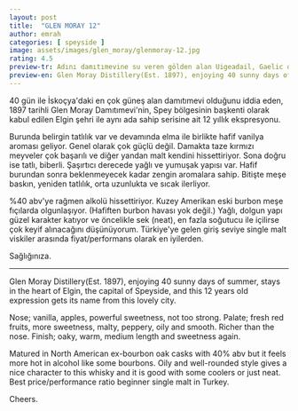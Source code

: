 ```yaml
---
layout: post
title:  "GLEN MORAY 12"
author: emrah
categories: [ speyside ]
image: assets/images/glen_moray/glenmoray-12.jpg
rating: 4.5
preview-tr: Adını damıtımevine su veren gölden alan Uigeadail, Gaelic dilinde "A dark mysterious place/Karanlık ve gizemli yer" anlamına geliyor.
preview-en: Glen Moray Distillery(Est. 1897), enjoying 40 sunny days of summer, stays in the heart of  Elgin
---
```


40 gün ile İskoçya'daki en çok güneş alan damıtımevi olduğunu iddia eden, 1897 tarihli Glen Moray Damıtımevi'nin, Spey bölgesinin başkenti olarak kabul edilen Elgin şehri ile aynı ada sahip serisine ait 12 yıllık ekspresyonu. 

Burunda belirgin tatlılık var ve devamında elma ile birlikte hafif vanilya aroması geliyor. Genel olarak çok güçlü değil.
Damakta taze kırmızı meyveler çok başarılı ve diğer yandan malt kendini hissettiriyor. Sona doğru ise tatlı, biberli. Şaşırtıcı derecede yağlı ve yumuşak yapısı var. Hafif burundan sonra beklenmeyecek kadar zengin aromalara sahip. 
Bitişte meşe baskın, yeniden tatlılık, orta uzunlukta ve sıcak ilerliyor. 

%40 abv'ye rağmen alkolü hissettiriyor. Kuzey Amerikan eski burbon meşe fıçılarda olgunlaşıyor. (Hafiften burbon havası yok değil.) Yağlı, dolgun yapı güzel karakter katıyor ve öncelikle sek (neat), en fazla soğutucu ile içilirse çok keyif alınacağını düşünüyorum.
Türkiye'ye gelen giriş seviye single malt viskiler arasında fiyat/performans olarak en iyilerden.

Sağlığınıza.

--------------------------------------------------------------------

<p id="english"></p>

Glen Moray Distillery(Est. 1897), enjoying 40 sunny days of summer, stays in the heart of  Elgin, the capital of Speyside, and this 12 years old expression gets its name from this lovely city.

Nose; vanilla, apples, powerful sweetness, not too strong.
Palate; fresh red fruits, more sweetness, malty, peppery, oily and smooth. Richer than the nose. 
Finish; oaky, warm, medium length and sweetness again.

Matured in North American ex-bourbon oak casks with 40% abv but it feels more hot in alcohol like some bourbons. Oily and well-rounded style gives a nice character to this whisky and it is good with some coolers or just neat. 
Best price/performance ratio beginner single malt in Turkey. 

Cheers.
